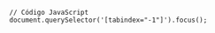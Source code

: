 <Code language='javascript'>
// Código JavaScript
document.querySelector('[tabindex="-1"]').focus();
</Code>
